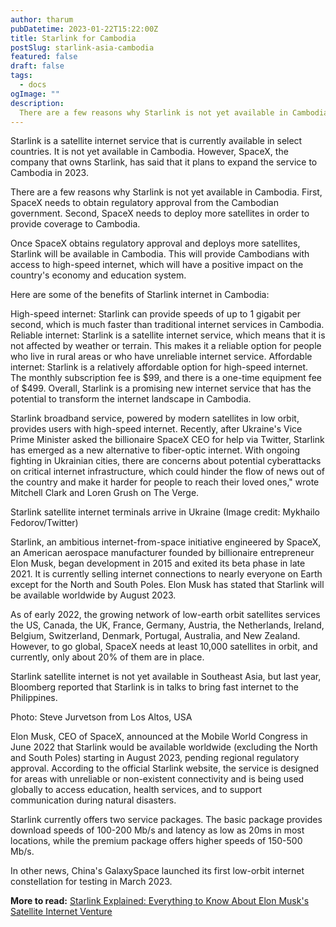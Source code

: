 ```yaml
---
author: tharum
pubDatetime: 2023-01-22T15:22:00Z
title: Starlink for Cambodia
postSlug: starlink-asia-cambodia
featured: false
draft: false
tags:
  - docs
ogImage: ""
description:
  There are a few reasons why Starlink is not yet available in Cambodia
---
```

Starlink is a satellite internet service that is currently available in select countries. It is not yet available in Cambodia. However, SpaceX, the company that owns Starlink, has said that it plans to expand the service to Cambodia in 2023.

There are a few reasons why Starlink is not yet available in Cambodia. First, SpaceX needs to obtain regulatory approval from the Cambodian government. Second, SpaceX needs to deploy more satellites in order to provide coverage to Cambodia.

Once SpaceX obtains regulatory approval and deploys more satellites, Starlink will be available in Cambodia. This will provide Cambodians with access to high-speed internet, which will have a positive impact on the country's economy and education system.

Here are some of the benefits of Starlink internet in Cambodia:

High-speed internet: Starlink can provide speeds of up to 1 gigabit per second, which is much faster than traditional internet services in Cambodia.
Reliable internet: Starlink is a satellite internet service, which means that it is not affected by weather or terrain. This makes it a reliable option for people who live in rural areas or who have unreliable internet service.
Affordable internet: Starlink is a relatively affordable option for high-speed internet. The monthly subscription fee is $99, and there is a one-time equipment fee of $499.
Overall, Starlink is a promising new internet service that has the potential to transform the internet landscape in Cambodia.

Starlink broadband service, powered by modern satellites in low orbit, provides users with high-speed internet. Recently, after Ukraine's Vice Prime Minister asked the billionaire SpaceX CEO for help via Twitter, Starlink has emerged as a new alternative to fiber-optic internet. With ongoing fighting in Ukrainian cities, there are concerns about potential cyberattacks on critical internet infrastructure, which could hinder the flow of news out of the country and make it harder for people to reach their loved ones," wrote Mitchell Clark and Loren Grush on The Verge.

Starlink satellite internet terminals arrive in Ukraine (Image credit: Mykhailo Fedorov/Twitter)

Starlink, an ambitious internet-from-space initiative engineered by SpaceX, an American aerospace manufacturer founded by billionaire entrepreneur Elon Musk, began development in 2015 and exited its beta phase in late 2021. It is currently selling internet connections to nearly everyone on Earth except for the North and South Poles. Elon Musk has stated that Starlink will be available worldwide by August 2023.

As of early 2022, the growing network of low-earth orbit satellites services the US, Canada, the UK, France, Germany, Austria, the Netherlands, Ireland, Belgium, Switzerland, Denmark, Portugal, Australia, and New Zealand. However, to go global, SpaceX needs at least 10,000 satellites in orbit, and currently, only about 20% of them are in place.

Starlink satellite internet is not yet available in Southeast Asia, but last year, Bloomberg reported that Starlink is in talks to bring fast internet to the Philippines.

Photo: Steve Jurvetson from Los Altos, USA

Elon Musk, CEO of SpaceX, announced at the Mobile World Congress in June 2022 that Starlink would be available worldwide (excluding the North and South Poles) starting in August 2023, pending regional regulatory approval. According to the official Starlink website, the service is designed for areas with unreliable or non-existent connectivity and is being used globally to access education, health services, and to support communication during natural disasters.

Starlink currently offers two service packages. The basic package provides download speeds of 100-200 Mb/s and latency as low as 20ms in most locations, while the premium package offers higher speeds of 150-500 Mb/s.

In other news, China's GalaxySpace launched its first low-orbit internet constellation for testing in March 2023.

**More to read:** [Starlink Explained: Everything to Know About Elon Musk's Satellite Internet Venture](https://www.cnet.com/home/internet/starlink-satellite-internet-explained/)
